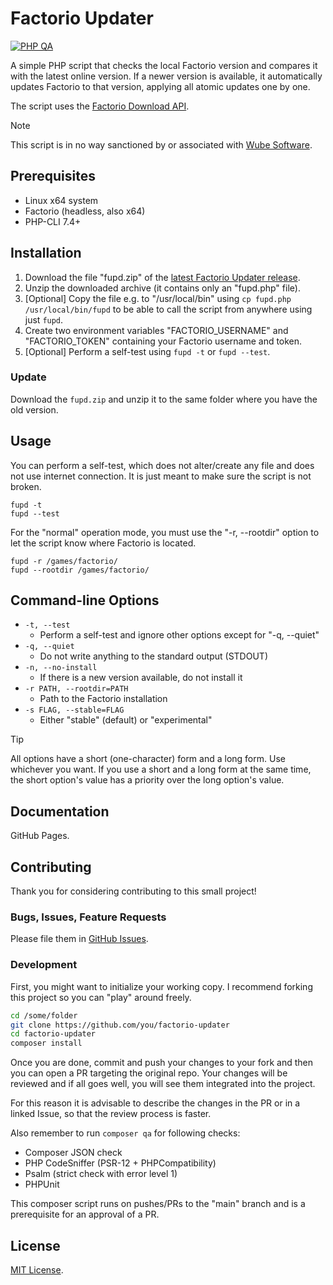 # Factorio Updater

[![PHP QA](https://github.com/tommander/factorio-updater/actions/workflows/php.yml/badge.svg)](https://github.com/tommander/factorio-updater/actions/workflows/php.yml)

A simple PHP script that checks the local Factorio version and compares it with the latest online version. If a newer version is available, it automatically updates Factorio to that version, applying all atomic updates one by one.

The script uses the [Factorio Download API](https://wiki.factorio.com/Download_API).

> [!NOTE]
> This script is in no way sanctioned by or associated with [Wube Software](https://factorio.com/game/about).

## Prerequisites

* Linux x64 system
* Factorio (headless, also x64)
* PHP-CLI 7.4+

## Installation

1. Download the file "fupd.zip" of the [latest Factorio Updater release](https://github.com/tommander/factorio-updater/releases/latest/).
2. Unzip the downloaded archive (it contains only an "fupd.php" file).
3. [Optional] Copy the file e.g. to "/usr/local/bin" using `cp fupd.php /usr/local/bin/fupd` to be able to call the script from anywhere using just `fupd`.
4. Create two environment variables "FACTORIO_USERNAME" and "FACTORIO_TOKEN" containing your Factorio username and token.
5. [Optional] Perform a self-test using `fupd -t` or `fupd --test`.

### Update

Download the `fupd.zip` and unzip it to the same folder where you have the old version.

## Usage

You can perform a self-test, which does not alter/create any file and does not use internet connection. It is just meant to make sure the script is not broken.

`fupd -t`\
`fupd --test`

For the "normal" operation mode, you must use the "-r, --rootdir" option to let the script know where Factorio is located.

`fupd -r /games/factorio/`\
`fupd --rootdir /games/factorio/`

## Command-line Options

* `-t, --test`
   * Perform a self-test and ignore other options except for "-q, --quiet"
* `-q, --quiet`
   * Do not write anything to the standard output (STDOUT)
* `-n, --no-install`
   * If there is a new version available, do not install it
* `-r PATH, --rootdir=PATH`
   * Path to the Factorio installation
* `-s FLAG, --stable=FLAG`
   * Either "stable" (default) or "experimental"

> [!TIP]
> All options have a short (one-character) form and a long form. Use whichever you want.
> If you use a short and a long form at the same time, the short option's value has a priority over the long option's value.

## Documentation

GitHub Pages.

## Contributing

Thank you for considering contributing to this small project!

### Bugs, Issues, Feature Requests

Please file them in [GitHub Issues](https://github.com/tommander/factorio-updater/issues).

### Development

First, you might want to initialize your working copy. I recommend forking this project so you can "play" around freely.

```sh
cd /some/folder
git clone https://github.com/you/factorio-updater
cd factorio-updater
composer install
```

Once you are done, commit and push your changes to your fork and then you can open a PR targeting the original repo. Your changes will be reviewed and if all goes well, you will see them integrated into the project.

For this reason it is advisable to describe the changes in the PR or in a linked Issue, so that the review process is faster.

Also remember to run `composer qa` for following checks:

- Composer JSON check
- PHP CodeSniffer (PSR-12 + PHPCompatibility)
- Psalm (strict check with error level 1)
- PHPUnit

This composer script runs on pushes/PRs to the "main" branch and is a prerequisite for an approval of a PR.

## License

[MIT License](LICENSE).